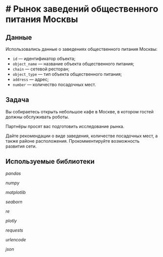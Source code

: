 # # Рынок заведений общественного питания Москвы


## Данные

Использовались данные о заведениях общественного питания Москвы:

 - `id` — идентификатор объекта;
 - `object_name` — название объекта общественного питания;
 - `chain` — сетевой ресторан;
 - `object_type` — тип объекта общественного питания;
 - `address` — адрес;
 - `number` — количество посадочных мест.

## Задача

Вы собираетесь открыть небольшое кафе в Москве, в котором гостей должны обслуживать роботы. 

Партнёры просят вас подготовить исследование рынка.

Дайте рекомендации о виде заведения, количестве посадочных мест, а также районе расположения. Прокомментируйте возможность развития сети.

## Используемые библиотеки
*pandas*

*numpy*

*matplotlib*

*seaborn*

*re*

*plotly*

*requests*

*urlencode*

*json*